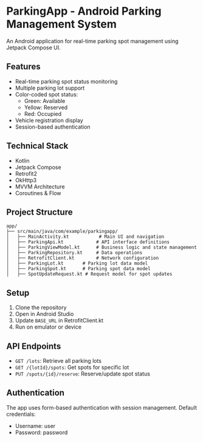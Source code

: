 # ParkingApp - Android Parking Management System

An Android application for real-time parking spot management using Jetpack Compose UI.

## Features

- Real-time parking spot status monitoring
- Multiple parking lot support
- Color-coded spot status:
  - Green: Available
  - Yellow: Reserved
  - Red: Occupied
- Vehicle registration display
- Session-based authentication

## Technical Stack

- Kotlin
- Jetpack Compose
- Retrofit2
- OkHttp3
- MVVM Architecture
- Coroutines & Flow

## Project Structure

```
app/
├── src/main/java/com/example/parkingapp/
│   ├── MainActivity.kt           # Main UI and navigation
│   ├── ParkingApi.kt            # API interface definitions
│   ├── ParkingViewModel.kt      # Business logic and state management
│   ├── ParkingRepository.kt     # Data operations
│   ├── RetrofitClient.kt        # Network configuration
│   ├── ParkingLot.kt       # Parking lot data model
│   ├── ParkingSpot.kt      # Parking spot data model
│   ├── SpotUpdateRequest.kt # Request model for spot updates
```

## Setup

1. Clone the repository
2. Open in Android Studio
3. Update `BASE_URL` in RetrofitClient.kt
4. Run on emulator or device

## API Endpoints

- `GET /lots`: Retrieve all parking lots
- `GET /{lotId}/spots`: Get spots for specific lot
- `PUT /spots/{id}/reserve`: Reserve/update spot status

## Authentication

The app uses form-based authentication with session management. Default credentials:
- Username: user
- Password: password
